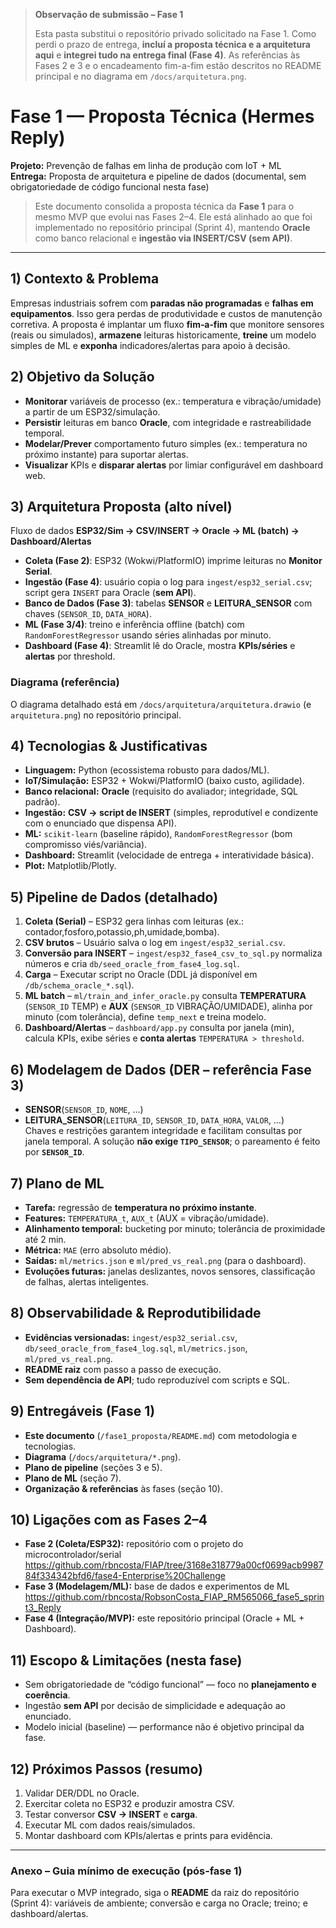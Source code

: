 > **Observação de submissão – Fase 1**
>
> Esta pasta substitui o repositório privado solicitado na Fase 1.
> Como perdi o prazo de entrega, **incluí a proposta técnica e a arquitetura aqui**
> e **integrei tudo na entrega final (Fase 4)**.
> As referências às Fases 2 e 3 e o encadeamento fim-a-fim estão descritos
> no README principal  e no diagrama em `/docs/arquitetura.png`.

# Fase 1 — Proposta Técnica (Hermes Reply)  
**Projeto:** Prevenção de falhas em linha de produção com IoT + ML  
**Entrega:** Proposta de arquitetura e pipeline de dados (documental, sem obrigatoriedade de código funcional nesta fase)

> Este documento consolida a proposta técnica da **Fase 1** para o mesmo MVP que evolui nas Fases 2–4. Ele está alinhado ao que foi implementado no repositório principal (Sprint 4), mantendo **Oracle** como banco relacional e **ingestão via INSERT/CSV (sem API)**.

---

## 1) Contexto & Problema
Empresas industriais sofrem com **paradas não programadas** e **falhas em equipamentos**. Isso gera perdas de produtividade e custos de manutenção corretiva. A proposta é implantar um fluxo **fim‑a‑fim** que monitore sensores (reais ou simulados), **armazene** leituras historicamente, **treine** um modelo simples de ML e **exponha** indicadores/alertas para apoio à decisão.

## 2) Objetivo da Solução
- **Monitorar** variáveis de processo (ex.: temperatura e vibração/umidade) a partir de um ESP32/simulação.  
- **Persistir** leituras em banco **Oracle**, com integridade e rastreabilidade temporal.  
- **Modelar/Prever** comportamento futuro simples (ex.: temperatura no próximo instante) para suportar alertas.  
- **Visualizar** KPIs e **disparar alertas** por limiar configurável em dashboard web.

## 3) Arquitetura Proposta (alto nível)
Fluxo de dados **ESP32/Sim → CSV/INSERT → Oracle → ML (batch) → Dashboard/Alertas**

- **Coleta (Fase 2)**: ESP32 (Wokwi/PlatformIO) imprime leituras no **Monitor Serial**.  
- **Ingestão (Fase 4)**: usuário copia o log para `ingest/esp32_serial.csv`; script gera `INSERT` para Oracle (**sem API**).  
- **Banco de Dados (Fase 3)**: tabelas **SENSOR** e **LEITURA_SENSOR** com chaves (`SENSOR_ID`, `DATA_HORA`).  
- **ML (Fase 3/4)**: treino e inferência offline (batch) com `RandomForestRegressor` usando séries alinhadas por minuto.  
- **Dashboard (Fase 4)**: Streamlit lê do Oracle, mostra **KPIs/séries** e **alertas** por threshold.

### Diagrama (referência)
O diagrama detalhado está em `/docs/arquitetura/arquitetura.drawio` (e `arquitetura.png`) no repositório principal.

## 4) Tecnologias & Justificativas
- **Linguagem:** Python (ecossistema robusto para dados/ML).  
- **IoT/Simulação:** ESP32 + Wokwi/PlatformIO (baixo custo, agilidade).  
- **Banco relacional:** **Oracle** (requisito do avaliador; integridade, SQL padrão).  
- **Ingestão:** **CSV → script de INSERT** (simples, reprodutível e condizente com o enunciado que dispensa API).  
- **ML:** `scikit-learn` (baseline rápido), `RandomForestRegressor` (bom compromisso viés/variância).  
- **Dashboard:** Streamlit (velocidade de entrega + interatividade básica).  
- **Plot:** Matplotlib/Plotly.

## 5) Pipeline de Dados (detalhado)
1. **Coleta (Serial)** – ESP32 gera linhas com leituras (ex.: contador,fosforo,potassio,ph,umidade,bomba).  
2. **CSV brutos** – Usuário salva o log em `ingest/esp32_serial.csv`.  
3. **Conversão para INSERT** – `ingest/esp32_fase4_csv_to_sql.py` normaliza números e cria `db/seed_oracle_from_fase4_log.sql`.  
4. **Carga** – Executar script no Oracle (DDL já disponível em `/db/schema_oracle_*.sql`).  
5. **ML batch** – `ml/train_and_infer_oracle.py` consulta **TEMPERATURA** (`SENSOR_ID` TEMP) e **AUX** (`SENSOR_ID` VIBRAÇÃO/UMIDADE), alinha por minuto (com tolerância), define `temp_next` e treina modelo.  
6. **Dashboard/Alertas** – `dashboard/app.py` consulta por janela (min), calcula KPIs, exibe séries e **conta alertas** `TEMPERATURA > threshold`.

## 6) Modelagem de Dados (DER – referência Fase 3)
- **SENSOR**(`SENSOR_ID`, `NOME`, …)  
- **LEITURA_SENSOR**(`LEITURA_ID`, `SENSOR_ID`, `DATA_HORA`, `VALOR`, …)  
Chaves e restrições garantem integridade e facilitam consultas por janela temporal. A solução **não exige `TIPO_SENSOR`**; o pareamento é feito por **`SENSOR_ID`**.

## 7) Plano de ML
- **Tarefa:** regressão de **temperatura no próximo instante**.  
- **Features:** `TEMPERATURA_t`, `AUX_t` (AUX = vibração/umidade).  
- **Alinhamento temporal:** bucketing por minuto; tolerância de proximidade até 2 min.  
- **Métrica:** `MAE` (erro absoluto médio).  
- **Saídas:** `ml/metrics.json` e `ml/pred_vs_real.png` (para o dashboard).  
- **Evoluções futuras:** janelas deslizantes, novos sensores, classificação de falhas, alertas inteligentes.

## 8) Observabilidade & Reprodutibilidade
- **Evidências versionadas:** `ingest/esp32_serial.csv`, `db/seed_oracle_from_fase4_log.sql`, `ml/metrics.json`, `ml/pred_vs_real.png`.  
- **README raiz** com passo a passo de execução.  
- **Sem dependência de API**; tudo reproduzível com scripts e SQL.

## 9) Entregáveis (Fase 1)
- **Este documento** (`/fase1_proposta/README.md`) com metodologia e tecnologias.  
- **Diagrama** (`/docs/arquitetura/*.png`).  
- **Plano de pipeline** (seções 3 e 5).  
- **Plano de ML** (seção 7).  
- **Organização & referências** às fases (seção 10).

## 10) Ligações com as Fases 2–4
- **Fase 2 (Coleta/ESP32):** repositório com o projeto do microcontrolador/serial  
  https://github.com/rbncosta/FIAP/tree/3168e318779a00cf0699acb998784f334342bfd6/fase4-Enterprise%20Challenge
- **Fase 3 (Modelagem/ML):** base de dados e experimentos de ML  
  https://github.com/rbncosta/RobsonCosta_FIAP_RM565066_fase5_sprint3_Reply
- **Fase 4 (Integração/MVP):** este repositório principal (Oracle + ML + Dashboard).

## 11) Escopo & Limitações (nesta fase)
- Sem obrigatoriedade de “código funcional” — foco no **planejamento e coerência**.  
- Ingestão **sem API** por decisão de simplicidade e adequação ao enunciado.  
- Modelo inicial (baseline) — performance não é objetivo principal da fase.

## 12) Próximos Passos (resumo)
1) Validar DER/DDL no Oracle.  
2) Exercitar coleta no ESP32 e produzir amostra CSV.  
3) Testar conversor **CSV → INSERT** e **carga**.  
4) Executar ML com dados reais/simulados.  
5) Montar dashboard com KPIs/alertas e prints para evidência.

---

### Anexo – Guia mínimo de execução (pós‑fase 1)
Para executar o MVP integrado, siga o **README** da raiz do repositório (Sprint 4): variáveis de ambiente; conversão e carga no Oracle; treino; e dashboard/alertas.
